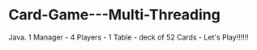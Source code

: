 # Card-Game---Multi-Threading
Java. 1 Manager - 4 Players - 1 Table - deck of 52 Cards - Let's Play!!!!!!
